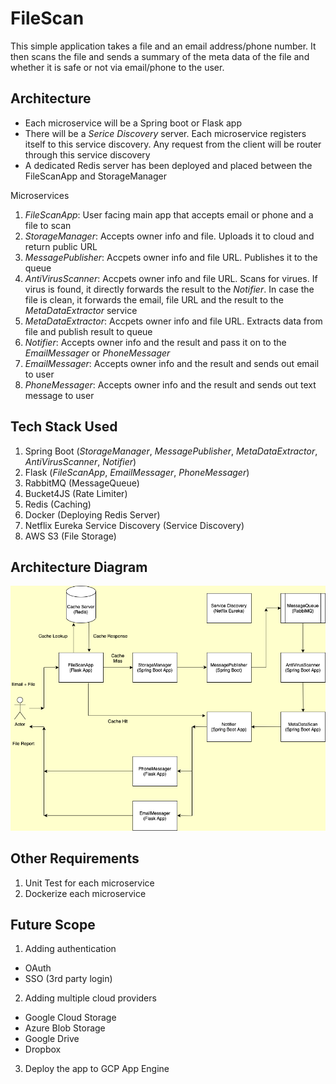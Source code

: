 # FileScan
This simple application takes a file and an email address/phone number. It then scans the file and sends a summary of the meta data of the file and whether it is safe or not via email/phone to the user.

## Architecture

* Each microservice will be a Spring boot or Flask app
* There will be a *Serice Discovery* server. Each microservice registers itself to this service discovery. Any request from the client will be router through this service discovery
* A dedicated Redis server has been deployed and placed between the FileScanApp and StorageManager  

Microservices

1. *FileScanApp*: User facing main app that accepts email or phone and a file to scan
2. *StorageManager*: Accepts owner info and file. Uploads it to cloud and return public URL
3. *MessagePublisher*: Accpets owner info and file URL. Publishes it to the queue
4. *AntiVirusScanner*: Accpets owner info and file URL. Scans for virues. If virus is found, it directly forwards the result to the *Notifier*. In case the file is clean, it forwards the email, file URL and the result to the *MetaDataExtractor* service
5. *MetaDataExtractor*: Accpets owner info and file URL. Extracts data from file and publish result to queue
6. *Notifier*: Accepts owner info and the result and pass it on to the *EmailMessager* or *PhoneMessager*
7. *EmailMessager*: Accepts owner info and the result and sends out email to user
8. *PhoneMessager*: Accepts owner info and the result and sends out text message to user

## Tech Stack Used
  
1. Spring Boot (*StorageManager*, *MessagePublisher*, *MetaDataExtractor*, *AntiVirusScanner*, *Notifier*)
2. Flask (*FileScanApp*, *EmailMessager*, *PhoneMessager*)
3. RabbitMQ (MessageQueue)
4. Bucket4JS (Rate Limiter)
5. Redis (Caching)
6. Docker (Deploying Redis Server)
7. Netflix Eureka Service Discovery (Service Discovery)
8. AWS S3 (File Storage)

## Architecture Diagram

![architecture diagram](https://raw.githubusercontent.com/pkenil96/images/main/FileScanArchDiag.png)

## Other Requirements

1. Unit Test for each microservice
2. Dockerize each microservice

## Future Scope

1. Adding authentication
  - OAuth
  - SSO (3rd party login)
2. Adding multiple cloud providers
  - Google Cloud Storage
  - Azure Blob Storage
  - Google Drive
  - Dropbox
3. Deploy the app to GCP App Engine